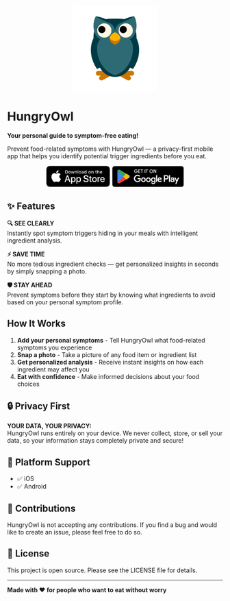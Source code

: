 <p align="center">
  <img src="assets/owl.png" width="200">
</p>

# HungryOwl

**Your personal guide to symptom-free eating!**

Prevent food-related symptoms with HungryOwl — a privacy-first mobile app that helps you identify potential trigger ingredients before you eat.

<p align="center">
  <a href="https://apps.apple.com/us/app/hungryowl/id6751246948"><img src="assets/app_store_badge.svg" alt="Download on the App Store" height="50"></a> 
  <a href="https://play.google.com/store/apps/details?id=com.rootcause.hungryowl&pcampaignid=web_share"><img src="assets/google_play_badge.png" alt="Download on the App Store" height="50"></a> 
</p>

## ✨ Features

**🔍 SEE CLEARLY**  
Instantly spot symptom triggers hiding in your meals with intelligent ingredient analysis.

**⚡ SAVE TIME**  
No more tedious ingredient checks — get personalized insights in seconds by simply snapping a photo.

**🛡️ STAY AHEAD**  
Prevent symptoms before they start by knowing what ingredients to avoid based on your personal symptom profile.

## How It Works

1. **Add your personal symptoms** - Tell HungryOwl what food-related symptoms you experience
2. **Snap a photo** - Take a picture of any food item or ingredient list
3. **Get personalized analysis** - Receive instant insights on how each ingredient may affect you
4. **Eat with confidence** - Make informed decisions about your food choices

## 🔒 Privacy First

**YOUR DATA, YOUR PRIVACY:**  
HungryOwl runs entirely on your device. We never collect, store, or sell your data, so your information stays completely private and secure!

## 📱 Platform Support

- ✅ iOS
- ✅ Android

## 💬 Contributions

HungryOwl is not accepting any contributions. If you find a bug and would like to create an issue, please feel free to do so.

## 📄 License

This project is open source. Please see the LICENSE file for details.

---

**Made with ❤️ for people who want to eat without worry**
